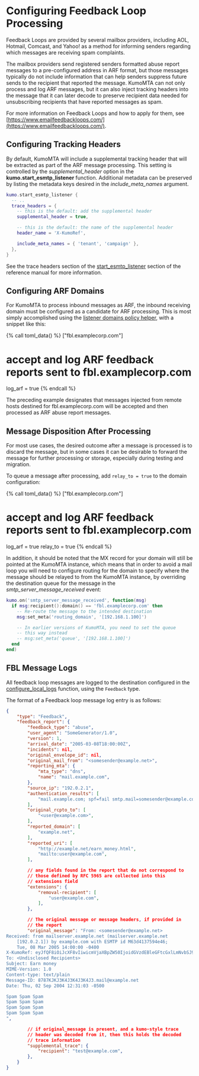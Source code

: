 # Configuring Feedback Loop Processing

Feedback Loops are provided by several mailbox providers, including AOL,
Hotmail, Comcast, and Yahoo! as a method for informing senders regarding which
messages are receiving spam complaints.

The mailbox providers send registered senders formatted abuse report messages
to a pre-configured address in ARF format, but those messages typically do not
include information that can help senders suppress future sends to the
recipient that reported the message. KumoMTA can not only process and log ARF
messages, but it can also inject tracking headers into the message that it can
later decode to preserve recipient data needed for unsubscribing recipients
that have reported messages as spam.

For more information on Feedback Loops and how to apply for them, see
[https://www.emailfeedbackloops.com/](https://www.emailfeedbackloops.com/).

## Configuring Tracking Headers

By default, KumoMTA will include a supplemental tracking header that will be
extracted as part of the ARF message processing. This setting is controlled by
the *supplemental_header* option in the **kumo.start_esmtp_listener** function.
Additional metadata can be preserved by listing the metadata keys desired in
the *include_meta_names* argument.

```lua
kumo.start_esmtp_listener {
  -- ..
  trace_headers = {
    -- this is the default: add the supplemental header
    supplemental_header = true,

    -- this is the default: the name of the supplemental header
    header_name = 'X-KumoRef',

    include_meta_names = { 'tenant', 'campaign' },
  },
}
```

See the trace headers section of the
[start_esmtp_listener](../../reference/kumo/start_esmtp_listener/trace_headers.md)
section of the reference manual for more information.

## Configuring ARF Domains

For KumoMTA to process inbound messages as ARF, the inbound receiving domain
must be configured as a candidate for ARF processing.  This is most
simply accomplished using the [listener domains policy
helper](domains.md#using-the-listener_domainslua-policy-helper), with a snippet
like this:

{% call toml_data() %}
["fbl.examplecorp.com"]
# accept and log ARF feedback reports sent to fbl.examplecorp.com
log_arf = true
{% endcall %}

The preceding example designates that messages injected from remote hosts
destined for fbl.examplecorp.com will be accepted and then processed as ARF
abuse report messages.

## Message Disposition After Processing

For most use cases, the desired outcome after a message is processed is to
discard the message, but in some cases it can be desirable to forward the
message for further processing or storage, especially during testing and
migration.

To queue a message after processing, add `relay_to = true` to the domain
configuration:

{% call toml_data() %}
["fbl.examplecorp.com"]
# accept and log ARF feedback reports sent to fbl.examplecorp.com
log_arf = true
relay_to = true
{% endcall %}

In addition, it should be noted that the MX record for your domain will still
be pointed at the KumoMTA instance, which means that in order to avoid a mail
loop you will need to configure routing for the domain to specify where the
message should be relayed to from the KumoMTA instance, by overriding the
destination queue for the message in the *smtp_server_message_received* event:

```lua
kumo.on('smtp_server_message_received', function(msg)
  if msg:recipient():domain() == 'fbl.examplecorp.com' then
    -- Re-route the message to the intended destination
    msg:set_meta('routing_domain', '[192.168.1.100]')

    -- In earlier versions of KumoMTA, you need to set the queue
    -- this way instead
    -- msg:set_meta('queue', '[192.168.1.100]')
  end
end)
```

## FBL Message Logs

All feedback loop messages are logged to the destination configured in the
[configure_local_logs](../../reference/kumo/configure_local_logs/index.md) function,
using the `Feedback` type.

The format of a Feedback loop message log entry is as follows:

```json
{
    "type": "Feedback",
    "feedback_report": {
        "feedback_type": "abuse",
        "user_agent": "SomeGenerator/1.0",
        "version": 1,
        "arrival_date": "2005-03-08T18:00:00Z",
        "incidents": nil,
        "original_envelope_id": nil,
        "original_mail_from": "<somesender@example.net>",
        "reporting_mta": {
            "mta_type": "dns",
            "name": "mail.example.com",
        },
        "source_ip": "192.0.2.1",
        "authentication_results": [
            "mail.example.com; spf=fail smtp.mail=somesender@example.com",
        ],
        "original_rcpto_to": [
            "<user@example.com>",
        ],
        "reported_domain": [
            "example.net",
        ],
        "reported_uri": [
            "http://example.net/earn_money.html",
            "mailto:user@example.com",
        ],

        // any fields found in the report that do not correspond to
        // those defined by RFC 5965 are collected into this
        // extensions field
        "extensions": {
            "removal-recipient": [
                "user@example.com",
            ],
        },

        // The original message or message headers, if provided in
        // the report
        "original_message": "From: <somesender@example.net>
Received: from mailserver.example.net (mailserver.example.net
    [192.0.2.1]) by example.com with ESMTP id M63d4137594e46;
    Tue, 08 Mar 2005 14:00:00 -0400
X-KumoRef: eyJfQF8iOiJcXF8vIiwicmVjaXBpZW50IjoidGVzdEBleGFtcGxlLmNvbSJ9
To: <Undisclosed Recipients>
Subject: Earn money
MIME-Version: 1.0
Content-type: text/plain
Message-ID: 8787KJKJ3K4J3K4J3K4J3.mail@example.net
Date: Thu, 02 Sep 2004 12:31:03 -0500

Spam Spam Spam
Spam Spam Spam
Spam Spam Spam
Spam Spam Spam
",

        // if original_message is present, and a kumo-style trace
        // header was decoded from it, then this holds the decoded
        // trace information
        "supplemental_trace": {
            "recipient": "test@example.com",
        },
    }
}
```
